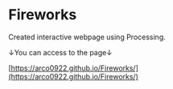 # Fireworks
Created interactive webpage using Processing. 

↓You can access to the page↓

[https://arco0922.github.io/Fireworks/](https://arco0922.github.io/Fireworks/)
